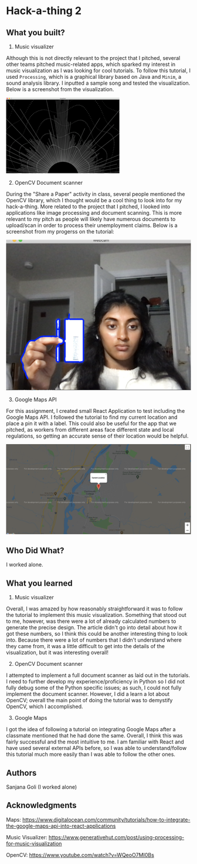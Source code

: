 # Hack-a-thing 2


## What you built? 

1) Music visualizer

Although this is not directly relevant to the project that I pitched, several other teams pitched music-related apps, which sparked my interest in music visualization as I was looking for cool tutorials. To follow this tutorial, I used `Processing`, which is a graphical library based on Java and `Minim`, a sound analysis library. I inputted a sample song and tested the visualization. Below is a screenshot from the visualization.

![Music Visualizer Screeshot](./images/music_visualizer.png)

2) OpenCV Document scanner

During the "Share a Paper" activity in class, several people mentioned the OpenCV library, which I thought would be a cool thing to look into for my hack-a-thing. More related to the project that I pitched, I looked into applications like image processing and document scanning. This is more relevant to my pitch as people will likely have numerous documents to upload/scan in order to process their unemployment claims. Below is a screenshot from my progerss on the tutorial:

![OpenCV Screeshot](./images/opencv_screenshot.png)

3) Google Maps API

For this assignment, I created small React Application to test including the Google Maps API. I followed the tutorial to find my current location and place a pin it with a label. This could also be useful for the app that we pitched, as workers from different areas face different state and local regulations, so getting an accurate sense of their location would be helpful.

![Google Maps](./images/map_screeshot.png)

## Who Did What?

I worked alone.

## What you learned

1) Music visualizer

Overall, I was amazed by how reasonably straightforward it was to follow the tutorial to implement this music visualization. Something that stood out to me, however, was there were a lot of already calculated numbers to generate the precise design. The article didn't go into detail about how it got these numbers, so I think this could be another interesting thing to look into. Because there were a lot of numbers that I didn't understand where they came from, it was a little difficult to get into the details of the visualization, but it was interesting overall!

2) OpenCV Document scanner

I attempted to implement a full document scanner as laid out in the tutorials. I need to further develop my experience/proficiency in Python so I did not fully debug some of the Python specific issues; as such, I could not fully implement the document scanner. However, I did a learn a lot about OpenCV; overall the main point of doing the tutorial was to demystify OpenCV, which I accomplished. 

3) Google Maps

I got the idea of following a tutorial on integrating Google Maps after a classmate mentioned that he had done the same. Overall, I think this was fairly successful and the most intuitive to me. I am familiar with React and have used several external APIs before, so I was able to understand/follow this tutorial much more easily than I was able to follow the other ones. 

## Authors

Sanjana Goli (I worked alone)

## Acknowledgments

Maps:
https://www.digitalocean.com/community/tutorials/how-to-integrate-the-google-maps-api-into-react-applications

Music Visualizer:
https://www.generativehut.com/post/using-processing-for-music-visualization

OpenCV:
https://www.youtube.com/watch?v=WQeoO7MI0Bs
